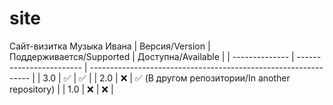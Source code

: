 # site
Сайт-визитка Музыка Ивана
| Версия/Version | Поддерживается/Supported | Доступна/Available                                              |
| -------------- | ------------------------ | --------------------------------------------------------------- |
| 3.0            | :white_check_mark:       | :white_check_mark:                                              |
| 2.0            | :x:                      | :white_check_mark: (В другом репозитории/In another repository) |
| 1.0            | :x:                      | :x:                                                             |
